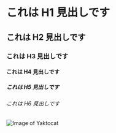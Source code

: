 # これは H1 見出しです
## これは H2 見出しです
### これは H3 見出しです
#### これは H4 見出しです
##### これは H5 見出しです
###### これは H6 見出しです

![Image of Yaktocat](https://octodex.github.com/images/yaktocat.png)

